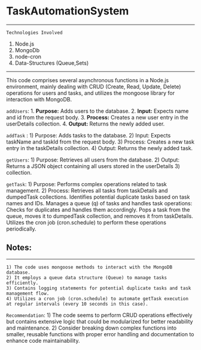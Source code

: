 # TaskAutomationSystem
********

`Technologies Involved`
1) Node.js
2) MongoDb 
3) node-cron
4) Data-Structures (Queue,Sets)

*****

This code comprises several asynchronous functions in a Node.js environment, mainly dealing with CRUD (Create, Read, Update, Delete) operations for users and tasks, and utilizes the mongoose library for interaction with MongoDB.

`addUsers`:
    1. **Purpose:** Adds users to the database.
    2. **Input:** Expects name and id from the request body.
    3. **Process:** Creates a new user entry in the userDetails collection.
    4. **Output:** Returns the newly added user.

`addTask` :
    1) Purpose: Adds tasks to the database.
    2) Input: Expects taskName and taskId from the request body.
    3) Process: Creates a new task entry in the taskDetails collection.
    4) Output: Returns the newly added task.

`getUsers`:
    1) Purpose: Retrieves all users from the database.
    2) Output: Returns a JSON object containing all users stored in the userDetails 3) collection.

`getTask`:
    1) Purpose: Performs complex operations related to task management.
    2) Process:
        Retrieves all tasks from taskDetails and dumpedTask collections.
        Identifies potential duplicate tasks based on task names and IDs.
        Manages a queue (q) of tasks and handles task operations:
            Checks for duplicates and handles them accordingly.
            Pops a task from the queue, moves it to dumpedTask collection, and removes it from taskDetails.
            Utilizes the cron job (cron.schedule) to perform these operations periodically.

## Notes:
*******
    1) The code uses mongoose methods to interact with the MongoDB database.
    2) It employs a queue data structure (Queue) to manage tasks efficiently.
    3) Contains logging statements for potential duplicate tasks and task management flow.
    4) Utilizes a cron job (cron.schedule) to automate getTask execution at regular intervals (every 10 seconds in this case).

`Recommendation`:
    1) The code seems to perform CRUD operations effectively but contains extensive logic that could be modularized for better readability and maintenance.
    2) Consider breaking down complex functions into smaller, reusable functions with proper error handling and documentation to enhance code maintainability.
